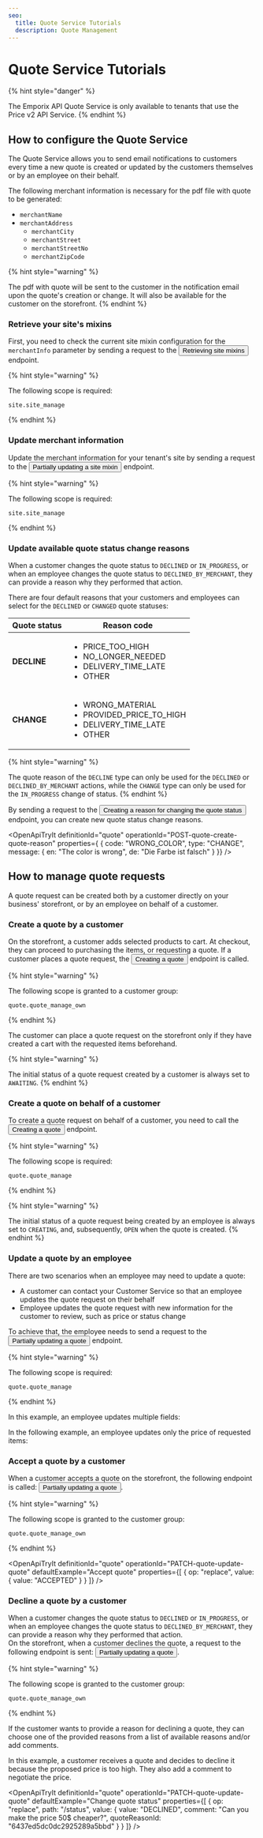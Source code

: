 ```yaml
---
seo:
  title: Quote Service Tutorials
  description: Quote Management
---
```



# Quote Service Tutorials

{% hint style="danger" %}

The Emporix API Quote Service is only available to tenants that use the Price v2 API Service.
{% endhint %}

## How to configure the Quote Service

The Quote Service allows you to send email notifications to customers every time a new quote is created or updated by the customers themselves or by an employee on their behalf. 

The following merchant information is necessary for the pdf file with quote to be generated:

  * `merchantName`
  * `merchantAddress`
    * `merchantCity`
    * `merchantStreet`  
    * `merchantStreetNo`
    * `merchantZipCode`

{% hint style="warning" %}

The pdf with quote will be sent to the customer in the notification email upon the quote's creation or change. It will also be available for the customer on the storefront.
{% endhint %}

### Retrieve your site's mixins

First, you need to check the current site mixin configuration for the `merchantInfo` parameter by sending a request to the <nobr><Button to="/openapi/site-settings/#operation/GET-site-settings-list-site-mixins" size="small">Retrieving site mixins</Button></nobr> endpoint.

{% hint style="warning" %}

The following scope is required:

`site.site_manage`

{% endhint %}

<OpenApiTryIt
  definitionId="site-settings"
  operationId="GET-site-settings-list-site-mixins"
  />

### Update merchant information

Update the merchant information for your tenant's site by sending a request to the <nobr><Button to="/openapi/site-settings/#operation/PATCH-site-settings-update-site-mixin" size="small">Partially updating a site mixin</Button></nobr> endpoint.

{% hint style="warning" %}

The following scope is required:

`site.site_manage`

{% endhint %}

<OpenApiTryIt
  definitionId="site-settings"
  operationId="PATCH-site-settings-update-site-mixin"
  defaultExample="Merchant info update"
  />

### Update available quote status change reasons

When a customer changes the quote status to `DECLINED` or `IN_PROGRESS`, or when an employee changes the quote status to `DECLINED_BY_MERCHANT`, they can provide a reason why they performed that action. 

There are four default reasons that your customers and employees can select for the `DECLINED` or `CHANGED` quote statuses:

|Quote status|Reason code|
|---|---|
|**DECLINE**|<ul><li>PRICE_TOO_HIGH</li><li>NO_LONGER_NEEDED</li><li>DELIVERY_TIME_LATE</li><li>OTHER</li></ul>|
|**CHANGE**|<ul><li>WRONG_MATERIAL</li><li>PROVIDED_PRICE_TO_HIGH</li><li>DELIVERY_TIME_LATE</li><li>OTHER</li></ul>|


{% hint style="warning" %}

The quote reason of the `DECLINE` type can only be used for the `DECLINED` or `DECLINED_BY_MERCHANT` actions, while the `CHANGE` type can only be used for the `IN_PROGRESS` change of status.
{% endhint %}


By sending a request to the <nobr><Button to="/openapi/site-settings/#operation/POST-quote-create-quote-reason" size="small">Creating a reason for changing the quote status</Button></nobr> endpoint, you can create new quote status change reasons.

<OpenApiTryIt
  definitionId="quote"
  operationId="POST-quote-create-quote-reason"
  properties={
  {
    code: "WRONG_COLOR",
    type: "CHANGE",
    message: {
      en: "The color is wrong",
      de: "Die Farbe ist falsch"
      }
      }}
/>

## How to manage quote requests

A quote request can be created both by a customer directly on your business' storefront, or by an employee on behalf of a customer.

### Create a quote by a customer

On the storefront, a customer adds selected products to cart. At checkout, they can proceed to purchasing the items, or requesting a quote. 
If a customer places a quote request, the <nobr><Button to="/openapi/quote/#operation/POST-quote-create-quote" size="small">Creating a quote</Button></nobr> endpoint is called.

{% hint style="warning" %}

The following scope is granted to a customer group:

`quote.quote_manage_own`

{% endhint %}

The customer can place a quote request on the storefront only if they have created a cart with the requested items beforehand.

<OpenApiTryIt
  definitionId="quote"
  operationId="POST-quote-create-quote"
  defaultExample="Create quote from cart"
  />

{% hint style="warning" %}

The initial status of a quote request created by a customer is always set to `AWAITING`.
{% endhint %}

### Create a quote on behalf of a customer

To create a quote request on behalf of a customer, you need to call the <nobr><Button to="/openapi/quote/#operation/POST-quote-create-quote" size="small">Creating a quote</Button></nobr> endpoint.

{% hint style="warning" %}

The following scope is required:

`quote.quote_manage`

{% endhint %}

<OpenApiTryIt
  definitionId="quote"
  operationId="POST-quote-create-quote"
  defaultExample="Full quote creation definition."
  />

{% hint style="warning" %}

The initial status of a quote request being created by an employee is always set to `CREATING`, and, subsequently, `OPEN` when the quote is created.
{% endhint %}

### Update a quote by an employee

There are two scenarios when an employee may need to update a quote: 
* A customer can contact your Customer Service so that an employee updates the quote request on their behalf
* Employee updates the quote request with new information for the customer to review, such as price or status change

To achieve that, the employee needs to send a request to the <nobr><Button to="/openapi/quote/#operation/PATCH-quote-update-quote" size="small">Partially updating a quote</Button></nobr> endpoint.

{% hint style="warning" %}

The following scope is required:

`quote.quote_manage`

{% endhint %}

In this example, an employee updates multiple fields:

<OpenApiTryIt
  definitionId="quote"
  operationId="PATCH-quote-update-quote"
  defaultExample="Multiple update list"
  />

In the following example, an employee updates only the price of requested items:

<OpenApiTryIt
  definitionId="quote"
  operationId="PATCH-quote-update-quote"
  defaultExample="Change price of the item"
  />

### Accept a quote by a customer

When a customer accepts a quote on the storefront, the following endpoint is called: <nobr><Button to="/openapi/quote/#operation/PATCH-quote-update-quote" size="small">Partially updating a quote</Button></nobr>.

{% hint style="warning" %}

The following scope is granted to the customer group:

`quote.quote_manage_own`

{% endhint %}

<OpenApiTryIt
  definitionId="quote"
  operationId="PATCH-quote-update-quote"
  defaultExample="Accept quote"
  properties={[
  {
    op: "replace",
    value: {
      value: "ACCEPTED"
      }
  }
  ]}
  />


### Decline a quote by a customer

When a customer changes the quote status to `DECLINED` or `IN_PROGRESS`, or when an employee changes the quote status to `DECLINED_BY_MERCHANT`, they can provide a reason why they performed that action.  
On the storefront, when a customer declines the quote, a request to the following endpoint is sent: <nobr><Button to="/openapi/quote/#operation/PATCH-quote-update-quote" size="small">Partially updating a quote</Button></nobr>.  

{% hint style="warning" %}

The following scope is granted to the customer group:

`quote.quote_manage_own`

{% endhint %}

If the customer wants to provide a reason for declining a quote, they can choose one of the provided reasons from a list of available reasons and/or add comments.

In this example, a customer receives a quote and decides to decline it because the proposed price is too high. They also add a comment to negotiate the price.

<OpenApiTryIt
  definitionId="quote"
  operationId="PATCH-quote-update-quote"
  defaultExample="Change quote status"
  properties={[
  {
    op: "replace",
    path: "/status",
    value: {
      value: "DECLINED",
      comment: "Can you make the price 50$ cheaper?",
      quoteReasonId: "6437ed5dc0dc2925289a5bbd"
    }
  }
]}
  />




